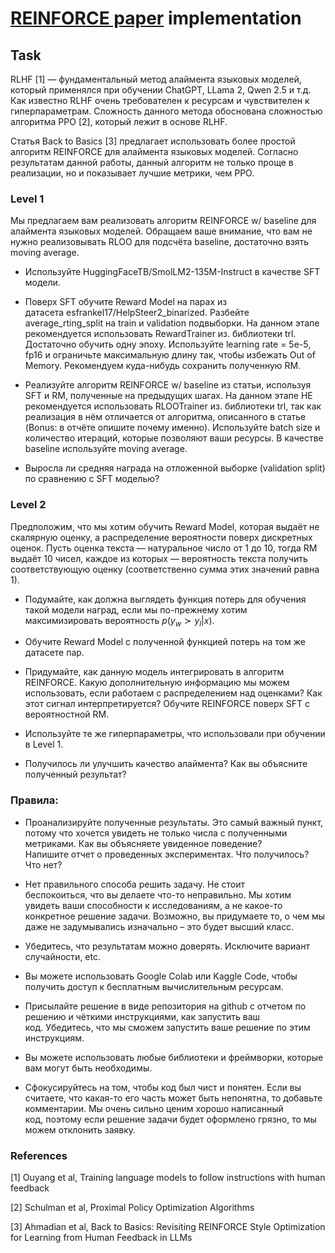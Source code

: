 # [REINFORCE paper](https://arxiv.org/pdf/2402.14740) implementation

## Task 

RLHF [1] — фундаментальный метод алаймента языковых моделей, который применялся при обучении ChatGPT, LLama 2, Qwen 2.5 и т.д. Как известно RLHF очень требователен к ресурсам и чувствителен к гиперпараметрам. Сложность данного метода обоснована сложностью алгоритма PPO [2], который лежит в основе RLHF.


Статья Back to Basics [3] предлагает использовать более простой алгоритм REINFORCE для алаймента языковых моделей. Согласно результатам данной работы, данный алгоритм не только проще в реализации, но и показывает лучшие метрики, чем PPO.

### Level 1

Мы предлагаем вам реализовать алгоритм REINFORCE w/ baseline для алаймента языковых моделей. Обращаем ваше внимание, что вам не нужно реализовывать RLOO для подсчёта baseline, достаточно взять moving average.

- Используйте HuggingFaceTB/SmolLM2-135M-Instruct в качестве SFT модели.

- Поверх SFT обучите Reward Model на парах из датасета esfrankel17/HelpSteer2_binarized. Разбейте average_rting_split на train и validation подвыборки. На данном этапе рекомендуется использовать RewardTrainer из. библиотеки trl. Достаточно обучить одну эпоху. Используйте learning rate = 5e-5, fp16 и ограничьте максимальную длину так, чтобы избежать Out of Memory.
Рекомендуем куда-нибудь сохранить полученную RM.

- Реализуйте алгоритм REINFORCE w/ baseline из статьи, используя SFT и RM, полученные на предыдущих шагах. На данном этапе НЕ рекомендуется использовать RLOOTrainer из. библиотеки trl, так как реализация в нём отличается от алгоритма, описанного в статье (Bonus: в отчёте опишите почему именно). Используйте batch size и количество итераций, которые позволяют ваши ресурсы. В качестве baseline используйте moving average.

- Выросла ли средняя награда на отложенной выборке (validation split) по сравнению c SFT моделью?


### Level 2


Предположим, что мы хотим обучить Reward Model, которая выдаёт не скалярную оценку, а распределение вероятности поверх дискретных оценок. Пусть оценка текста — натуральное число от 1 до 10, тогда RM выдаёт 10 чисел, каждое из которых — вероятность текста получить соответствующую оценку (соответственно сумма этих значений равна 1).

- Подумайте, как должна выглядеть функция потерь для обучения такой модели наград, если мы по-прежнему хотим максимизировать вероятность $p(y_w \succ y_l | x)$.

- Обучите Reward Model с полученной функцией потерь на том же датасете пар.

- Придумайте, как данную модель интегрировать в алгоритм REINFORCE. Какую дополнительную информацию мы можем использовать, если работаем с распределением над оценками? Как этот сигнал интерпретируется?
Обучите REINFORCE поверх SFT с вероятностной RM. 

- Используйте те же гиперпараметры, что использовали при обучении в Level 1.

- Получилось ли улучшить качество алаймента? Как вы объясните полученный результат?


### Правила:

- Проанализируйте полученные результаты. Это самый важный пункт, потому что хочется увидеть не только числа с полученными метриками. Как вы объясняете увиденное поведение? Напишите отчет о проведенных экспериментах. Что получилось? Что нет?

- Нет правильного способа решить задачу. Не стоит беспокоиться, что вы делаете что-то неправильно. Мы хотим увидеть ваши способности к исследованиям, а не какое-то конкретное решение задачи. Возможно, вы придумаете то, о чем мы даже не задумывались изначально – это будет высший класс.

- Убедитесь, что результатам можно доверять. Исключите вариант случайности, etc.

- Вы можете использовать Google Colab или Kaggle Code, чтобы получить доступ к бесплатным вычислительным ресурсам.

- Присылайте решение в виде репозитория на github с отчетом по решению и чёткими инструкциями, как запустить ваш код. Убедитесь, что мы сможем запустить ваше решение по этим инструкциям.

- Вы можете использовать любые библиотеки и фреймворки, которые вам могут быть необходимы.

- Сфокусируйтесь на том, чтобы код был чист и понятен. Если вы считаете, что какая-то его часть может быть непонятна, то добавьте комментарии. Мы очень сильно ценим хорошо написанный код, поэтому если решение задачи будет оформлено грязно, то мы можем отклонить заявку.


### References

[1] Ouyang et al, Training language models to follow instructions with human feedback

[2] Schulman et al, Proximal Policy Optimization Algorithms

[3] Ahmadian et al, Back to Basics: Revisiting REINFORCE Style Optimization for Learning from Human Feedback in LLMs